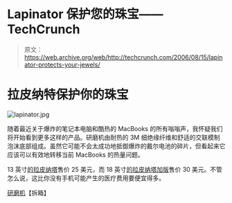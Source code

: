 # Lapinator 保护您的珠宝——TechCrunch

> 原文：<https://web.archive.org/web/http://techcrunch.com/2006/08/15/lapinator-protects-your-jewels/>

# 拉皮纳特保护你的珠宝

![lapinator.jpg](img/6a8c99eb5557f1fdc9d68cff7ea3e691.png)

随着最近关于爆炸的笔记本电脑和酷热的 MacBooks 的所有嗡嗡声，我怀疑我们将开始看到更多这样的产品。研磨机由耐热的 3M 细绝缘纤维和舒适的交联模制泡沫底部组成。虽然它可能不会太成功地抵御爆炸的戴尔电池的碎片，但看起来它应该可以有效地转移当前 MacBooks 的热量问题。

13 英寸[的拉皮纳塔](https://web.archive.org/web/20210422235213/http://www.lapinator.com/store/cart.php?cat=Lapinator)售价 25 美元，而 18 英寸[的拉皮纳塔加版](https://web.archive.org/web/20210422235213/http://www.lapinator.com/store/cart.php?cat=Lapinator+Plus%21)售价 30 美元。不管怎么说，这比你没有手机可能产生的医疗费用要便宜得多。

[研磨机](https://web.archive.org/web/20210422235213/http://www.uncrate.com/men/gear/laptops/lapinator-005864.php)【拆箱】